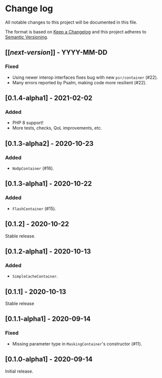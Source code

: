 # Change log
All notable changes to this project will be documented in this file.

The format is based on [Keep a Changelog](http://keepachangelog.com/)
and this project adheres to [Semantic Versioning](http://semver.org/).

## [[*next-version*]] - YYYY-MM-DD
### Fixed
- Using newer interop interfaces fixes bug with new `psr/container` (#22).
- Many errors reported by Psalm, making code more resilient (#22).

## [0.1.4-alpha1] - 2021-02-02
### Added
- PHP 8 support!
- More tests, checks, QoL improvements, etc.

## [0.1.3-alpha2] - 2020-10-23
### Added
- `NoOpContainer` (#16).

## [0.1.3-alpha1] - 2020-10-22
### Added
- `FlashContainer` (#15).

## [0.1.2] - 2020-10-22
Stable release.

## [0.1.2-alpha1] - 2020-10-13
### Added
- `SimpleCacheContainer`.

## [0.1.1] - 2020-10-13
Stable release

## [0.1.1-alpha1] - 2020-09-14
### Fixed
- Missing parameter type in `MaskingContainer`'s constructor (#11).

## [0.1.0-alpha1] - 2020-09-14
Initial release.
